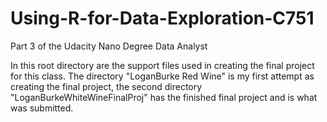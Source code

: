 # Using-R-for-Data-Exploration-C751
Part 3 of the Udacity Nano Degree Data Analyst

In this root directory are the support files used in creating the final project for this class.
The directory "LoganBurke Red Wine" is my first attempt as creating the final project,
the second directory "LoganBurkeWhiteWineFinalProj" has the finished final project and
is what was submitted. 

